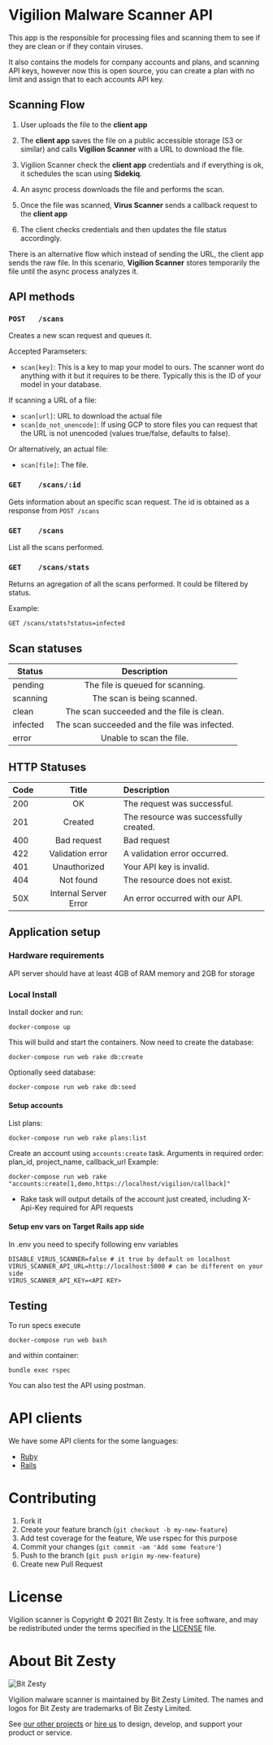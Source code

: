 # Vigilion Malware Scanner API

This app is the responsible for processing files and scanning them to see if they are clean or if they contain viruses.

It also contains the models for company accounts and plans, and scanning API keys, however now this is open source, you can create a plan with no limit and assign that to each accounts API key.

## Scanning Flow

1) User uploads the file to the **client app**

2) The **client app** saves the file on a public accessible
storage (S3 or similar) and calls **Vigilion Scanner** with a
URL to download the file.

3) Vigilion Scanner check the **client app** credentials and if
everything is ok, it schedules the scan using **Sidekiq**.

4) An async process downloads the file and performs the scan.

5) Once the file was scanned, **Virus Scanner** sends a
callback request to the **client app**

6) The client checks credentials and then updates the file
status accordingly.

There is an alternative flow which instead of sending the URL,
the client app sends the raw file.
In this scenario, **Vigilion Scanner** stores temporarily the
file until the async process analyzes it.

## API methods

### `POST   /scans`
Creates a new scan request and queues it.

Accepted Paramseters:
* `scan[key]`: This is a key to map your model to ours.
The scanner wont do anything with it but it requires to be there. Typically this is the ID of your model in your database.

If scanning a URL of a file:
* `scan[url]`: URL to download the actual file
* `scan[do_not_unencode]`: If using GCP to store files you can request that the URL is not unencoded (values true/false, defaults to false).

Or alternatively, an actual file:
* `scan[file]`: The file.

### `GET    /scans/:id`
Gets information about an specific scan request.
The id is obtained as a response from `POST /scans`

### `GET    /scans`
List all the scans performed.

### `GET    /scans/stats`
Returns an agregation of all the scans performed.
It could be filtered by status.

Example:

```
GET /scans/stats?status=infected
```

## Scan statuses
| Status | Description|
| ------ |:---------------------:|
| pending| The file is queued for scanning.|
| scanning| The scan is being scanned.|
| clean| The scan succeeded and the file is clean.|
| infected| The scan succeeded and the file was infected.|
| error| Unable to scan the file.|

## HTTP Statuses


|Code |	Title                 |	Description                            |
| --- |:---------------------:| :--------------------------------------|
|200  |	OK                    |	The request was successful.            |
|201  |	Created               |	The resource was successfully created. |
|400  |	Bad request           |	Bad request                            |
|422  |	Validation error      |	A validation error occurred.           |
|401  |	Unauthorized          |	Your API key is invalid.               |
|404  |	Not found             |	The resource does not exist.           |
|50X  |	Internal Server Error |	An error occurred with our API.        |


## Application setup

### Hardware requirements

API server should have at least 4GB of RAM memory and 2GB for storage

### Local Install

Install docker and run:

    docker-compose up

This will build and start the containers. Now need to create the database:

    docker-compose run web rake db:create

Optionally seed database:

    docker-compose run web rake db:seed

#### Setup accounts

List plans:

    docker-compose run web rake plans:list

Create an account using `accounts:create` task. Arguments in required order: plan_id, project_name, callback_url
Example:

    docker-compose run web rake "accounts:create[1,demo,https://localhost/vigilion/callback]"

* Rake task will output details of the account just created, including X-Api-Key required for API requests

#### Setup env vars on Target Rails app side

In .env you need to specify following env variables
```
DISABLE_VIRUS_SCANNER=false # it true by default on localhost
VIRUS_SCANNER_API_URL=http://localhost:5000 # can be different on your side
VIRUS_SCANNER_API_KEY=<API KEY>
```

## Testing

To run specs execute

    docker-compose run web bash

and within container:

    bundle exec rspec

You can also test the API using postman.

# API clients
We have some API clients for the some languages:
* [Ruby](https://github.com/vigilion/vigilion-ruby)
* [Rails](https://github.com/vigilion/vigilion-rails)


# Contributing

1. Fork it
2. Create your feature branch (`git checkout -b my-new-feature`)
3. Add test coverage for the feature, We use rspec for this purpose
4. Commit your changes (`git commit -am 'Add some feature'`)
5. Push to the branch (`git push origin my-new-feature`)
6. Create new Pull Request

# License

Vigilion scanner is Copyright © 2021 Bit Zesty. It is free
software, and may be redistributed under the terms specified in the
[LICENSE] file.

[LICENSE]: https://github.com/bitzesty/vigilion-scanner/blob/main/LICENSE


# About Bit Zesty

![Bit Zesty](https://bitzesty.com/wp-content/uploads/2017/01/logo_dark.png)

Vigilion malware scanner is maintained by Bit Zesty Limited.
The names and logos for Bit Zesty are trademarks of Bit Zesty Limited.

See [our other projects](https://bitzesty.com/client-stories/) or
[hire us](https://bitzesty.com/contact/) to design, develop, and support your product or service.
